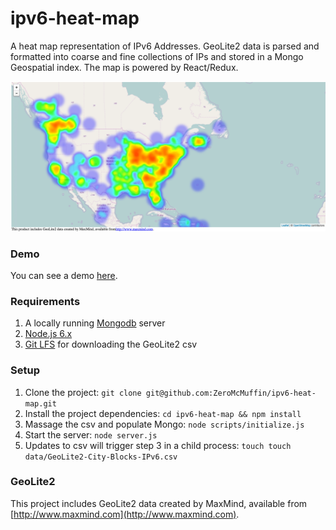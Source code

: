 # ipv6-heat-map
A heat map representation of IPv6 Addresses.  GeoLite2 data is parsed and formatted into coarse and fine collections of IPs and stored in a Mongo Geospatial index.  The map is powered by React/Redux.

![alt tag](./screen.png)

### Demo
You can see a demo [here](http://heatmap.allenelks.com/).

### Requirements
1. A locally running [Mongodb](https://docs.mongodb.com/manual/installation/) server
2. [Node.js 6.x](https://nodejs.org/en/download/)
3. [Git LFS](https://git-lfs.github.com/) for downloading the GeoLite2 csv

### Setup
1.  Clone the project: `git clone git@github.com:ZeroMcMuffin/ipv6-heat-map.git`
2.  Install the project dependencies: `cd ipv6-heat-map && npm install`
3.  Massage the csv and populate Mongo:  `node scripts/initialize.js`
4.  Start the server:  `node server.js`
5.  Updates to csv will trigger step 3 in a child process: `touch touch data/GeoLite2-City-Blocks-IPv6.csv`

### GeoLite2 
This project includes GeoLite2 data created by MaxMind, available from [http://www.maxmind.com](http://www.maxmind.com).


